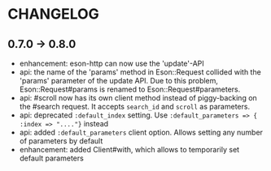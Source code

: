 # CHANGELOG

## 0.7.0 -> 0.8.0

* enhancement: eson-http can now use the 'update'-API
* api: the name of the 'params' method in Eson::Request collided with the 'params' parameter of the update API. Due to this problem, Eson::Request#params is renamed to Eson::Request#parameters.
* api: #scroll now has its own client method instead of piggy-backing on the #search request. It accepts `search_id` and `scroll` as parameters.
* api: deprecated `:default_index` setting. Use `:default_parameters => { :index => "...."}` instead
* api: added `:default_parameters` client option. Allows setting any number of parameters by default
* enhancement: added Client#with, which allows to temporarily set default parameters
